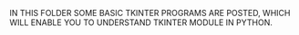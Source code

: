 IN THIS FOLDER SOME BASIC TKINTER PROGRAMS ARE POSTED, WHICH WILL ENABLE YOU TO UNDERSTAND TKINTER MODULE IN PYTHON.
